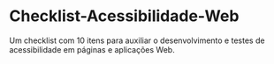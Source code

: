 # Checklist-Acessibilidade-Web
Um checklist com 10 itens para auxiliar o desenvolvimento e testes de acessibilidade em páginas e aplicações Web.
